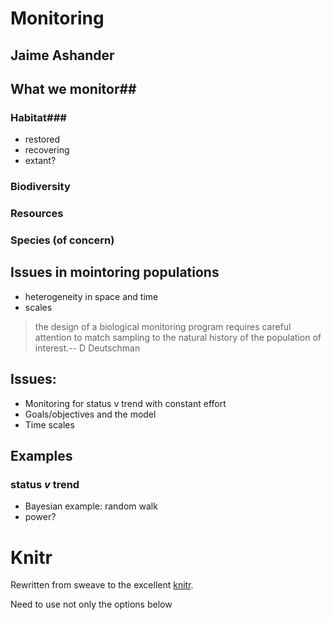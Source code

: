 <!--roptions dev=png,width=5,height=5 -->

Monitoring
======

Jaime Ashander
-----

## What we monitor## 

### Habitat###
* restored
* recovering
* extant?

### Biodiversity ###

### Resources ### 

### Species (of concern) ### 

## Issues in mointoring populations ##

* heterogeneity in space and time
* scales

>the design of a biological monitoring program requires careful attention to match sampling to the natural history of the population of interest.-- D Deutschman


## Issues: ## 

* Monitoring for status v trend with constant effort 
* Goals/objectives and the model
* Time scales

## Examples ## 

### status _v_ trend ### 
* Bayesian example: random walk 
* power?




  
<!--begin.rcode,echo=FALSE
sigma = 2

pop= function(x, sig){ x + rnorm(n=1,sd=sig)}

poprep=function(init){x=numeric(100); x[1]=init; for(i in 1:99){x[i+1] = pop(x[i], sigma)}; return(x)}

sapply(rep(10,100), poprep)

outs = sapply(rep(10,100), poprep)

plot(0,0, pch='', ylim=c(-20,40),xlim=c(0,100))

require(rethinking)
for(i in 1:100){ lines(1:100,outs[,i],col=col.alpha('grey',0.3))}

end.rcode-->


<!--begin.rcode,echo=FALSE
require(ggplot2)


end.rcode-->


# Knitr #

Rewritten from sweave to the excellent [knitr](http://yihui.github.com/knitr/).

Need to use not only the options below 

<!--begin.rcode eval=FALSE
require(knitr)
opts_knit$set(out.format='gfm',base.url="https://github.com/ashander/scifundstats/raw/master/")
knit(paste(getwd(),'monitoring_knit_.md',sep='/'))
end.rcode-->

